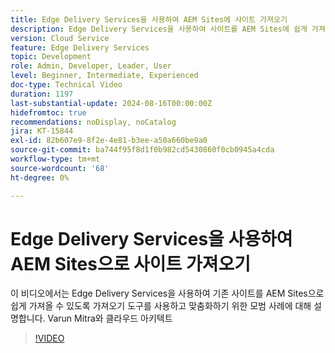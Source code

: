 ```yaml
---
title: Edge Delivery Services을 사용하여 AEM Sites에 사이트 가져오기
description: Edge Delivery Services을 사용하여 사이트를 AEM Sites에 쉽게 가져올 수 있는 가져오기 도구에 대해 알아봅니다.
version: Cloud Service
feature: Edge Delivery Services
topic: Development
role: Admin, Developer, Leader, User
level: Beginner, Intermediate, Experienced
doc-type: Technical Video
duration: 1197
last-substantial-update: 2024-08-16T00:00:00Z
hidefromtoc: true
recommendations: noDisplay, noCatalog
jira: KT-15844
exl-id: 82b607e9-8f2e-4e81-b3ee-a50a660be9a0
source-git-commit: ba744f95f8d1f0b982cd5430860f0cb0945a4cda
workflow-type: tm+mt
source-wordcount: '68'
ht-degree: 0%

---
```


# Edge Delivery Services을 사용하여 AEM Sites으로 사이트 가져오기

이 비디오에서는 Edge Delivery Services을 사용하여 기존 사이트를 AEM Sites으로 쉽게 가져올 수 있도록 가져오기 도구를 사용하고 맞춤화하기 위한 모범 사례에 대해 설명합니다. Varun Mitra와 클라우드 아키텍트

>[!VIDEO](https://video.tv.adobe.com/v/3431603/?learn=on)
